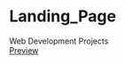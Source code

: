 # Landing_Page
Web Development Projects <br>
<a href="https://siddiscrazy.github.io/CodSoft_Landing_Page/">Preview</a>
